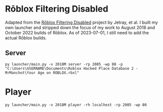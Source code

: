 # Rōblox Filtering Disabled

Adapted from the [Rōblox Filtering Disabled](https://jetray.itch.io/roblox-filtering-disabled) project by Jetray, et al. I built my own launcher and stripped down the focus of my work to August 2018 and October 2022 builds of Rōblox. As of 2023-07-01, I still need to add the actual Rōblox builds.

## Server

```shell
py launcher/main.py -v 2018M server -rp 2005 -wp 80 -p "C:\Users\USERNAME\Documents\Roblox Hacked Place Database 2 - MrManchot\Your Age on ROBLOX.rbxl"
```

# Player

```shell
py launcher/main.py -v 2018M player -rh localhost -rp 2005 -wp 80
```
